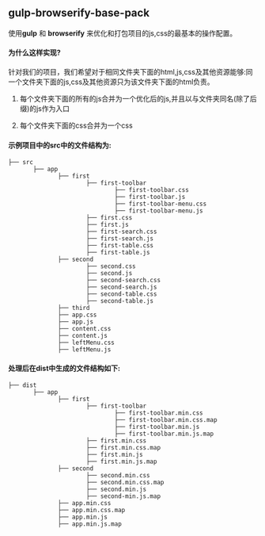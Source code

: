 ## gulp-browserify-base-pack

使用**gulp** 和 **browserify** 来优化和打包项目的js,css的最基本的操作配置。

#### 为什么这样实现?

针对我们的项目，我们希望对于相同文件夹下面的html,js,css及其他资源能够:同一个文件夹下面的js,css及其他资源只为该文件夹下面的html负责。

1. 每个文件夹下面的所有的js合并为一个优化后的js,并且以与文件夹同名(除了后缀)的js作为入口

2. 每个文件夹下面的css合并为一个css

#### 示例项目中的src中的文件结构为:

    ├── src
           ├── app
                  ├── first
                          ├── first-toolbar
                                  ├── first-toolbar.css
                                  ├── first-toolbar.js
                                  ├── first-toolbar-menu.css
                                  ├── first-toolbar-menu.js
                          ├── first.css
                          ├── first.js
                          ├── first-search.css
                          ├── first-search.js
                          ├── first-table.css
                          ├── first-table.js
                  ├── second
                          ├── second.css
                          ├── second.js
                          ├── second-search.css
                          ├── second-search.js
                          ├── second-table.css
                          ├── second-table.js
                  ├── third
                  ├── app.css
                  ├── app.js
                  ├── content.css
                  ├── content.js
                  ├── leftMenu.css
                  ├── leftMenu.js

#### 处理后在dist中生成的文件结构如下:

    ├── dist
           ├── app
                  ├── first
                          ├── first-toolbar
                                  ├── first-toolbar.min.css
                                  ├── first-toolbar.min.css.map
                                  ├── first-toolbar.min.js
                                  ├── first-toolbar.min.js.map
                          ├── first.min.css
                          ├── first.min.css.map
                          ├── first.min.js
                          ├── first.min.js.map
                  ├── second
                          ├── second.min.css
                          ├── second.min.css.map
                          ├── second.min.js
                          ├── second-min.js.map
                  ├── app.min.css
                  ├── app.min.css.map
                  ├── app.min.js
                  ├── app.min.js.map
